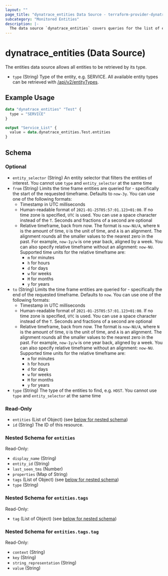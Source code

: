 ```yaml
---
layout: ""
page_title: "dynatrace_entities Data Source - terraform-provider-dynatrace"
subcategory: "Monitored Entities"
description: |-
  The data source `dynatrace_entities` covers queries for the list of entities based off of type
---
```


# dynatrace_entities (Data Source)

The entities data source allows all entities to be retrieved by its type.

- `type` (String) Type of the entity, e.g. SERVICE. All available entity types can be retrieved with [/api/v2/entityTypes](https://www.dynatrace.com/support/help/dynatrace-api/environment-api/entity-v2/get-all-entity-types).

## Example Usage

```terraform
data "dynatrace_entities" "Test" {
  type = "SERVICE"
}

output "Service_List" {
  value = data.dynatrace_entities.Test.entities
}
```

<!-- schema generated by tfplugindocs -->
## Schema

### Optional

- `entity_selector` (String) An entity selector that filters the entities of interest. You cannot use `type` and `entity_selector` at the same time
- `from` (String) Limits the time frame entities are queried for - specifically the start of the requested timeframe. Defaults to `now-3y`. You can use one of the following formats:
  * Timestamp in UTC milliseconds
  * Human-readable format of `2021-01-25T05:57:01.123+01:00`. If no time zone is specified, `UTC` is used. You can use a space character instead of the `T`. Seconds and fractions of a second are optional
  * Relative timeframe, back from now. The format is `now-NU/A`, where `N` is the amount of time, `U` is the unit of time, and `A` is an alignment. The alignment rounds all the smaller values to the nearest zero in the past. For example, `now-1y/w` is one year back, aligned by a week. You can also specify relative timeframe without an alignment: `now-NU`. Supported time units for the relative timeframe are:
    - `m` for minutes
    - `h` for hours
    - `d` for days
    - `w` for weeks
    - `M` for months
    - `y` for years
- `to` (String) Limits the time frame entities are queried for - specifically the end of the requested timeframe. Defaults to `now`. You can use one of the following formats:
  * Timestamp in UTC milliseconds
  * Human-readable format of `2021-01-25T05:57:01.123+01:00`. If no time zone is specified, `UTC` is used. You can use a space character instead of the `T`. Seconds and fractions of a second are optional
  * Relative timeframe, back from now. The format is `now-NU/A`, where `N` is the amount of time, `U` is the unit of time, and `A` is an alignment. The alignment rounds all the smaller values to the nearest zero in the past. For example, `now-1y/w` is one year back, aligned by a week. You can also specify relative timeframe without an alignment: `now-NU`. Supported time units for the relative timeframe are:
    - `m` for minutes
    - `h` for hours
    - `d` for days
    - `w` for weeks
    - `M` for months
    - `y` for years
- `type` (String) The type of the entities to find, e.g. `HOST`. You cannot use `type` and `entity_selector` at the same time

### Read-Only

- `entities` (List of Object) (see [below for nested schema](#nestedatt--entities))
- `id` (String) The ID of this resource.

<a id="nestedatt--entities"></a>
### Nested Schema for `entities`

Read-Only:

- `display_name` (String)
- `entity_id` (String)
- `last_seen_tms` (Number)
- `properties` (Map of String)
- `tags` (List of Object) (see [below for nested schema](#nestedobjatt--entities--tags))
- `type` (String)

<a id="nestedobjatt--entities--tags"></a>
### Nested Schema for `entities.tags`

Read-Only:

- `tag` (List of Object) (see [below for nested schema](#nestedobjatt--entities--tags--tag))

<a id="nestedobjatt--entities--tags--tag"></a>
### Nested Schema for `entities.tags.tag`

Read-Only:

- `context` (String)
- `key` (String)
- `string_representation` (String)
- `value` (String)